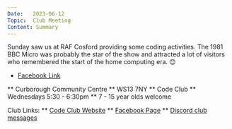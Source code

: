```yaml
---
Date:   2023-06-12
Topic:  Club Meeting
Content: Summary
---
```

Sunday saw us at RAF Cosford providing some coding activities. The 1981 BBC Micro was probably the star of the show and attracted a lot of visitors who remembered the start of the home computing era. 😊

* [Facebook Link](https://www.facebook.com/720665616418529/posts/767816035036820)


** Curborough Community Centre
** WS13 7NY
** Code Club
** Wednesdays 5:30 - 6:30pm
** 7 - 15 year olds welcome

Club Links:
** [Code Club Website](https://lichfield-code-club.github.io/)
** [Facebook Page](https://www.facebook.com/LichfieldCoders)
** [Discord club messages](https://discord.gg/szz6xGK)
